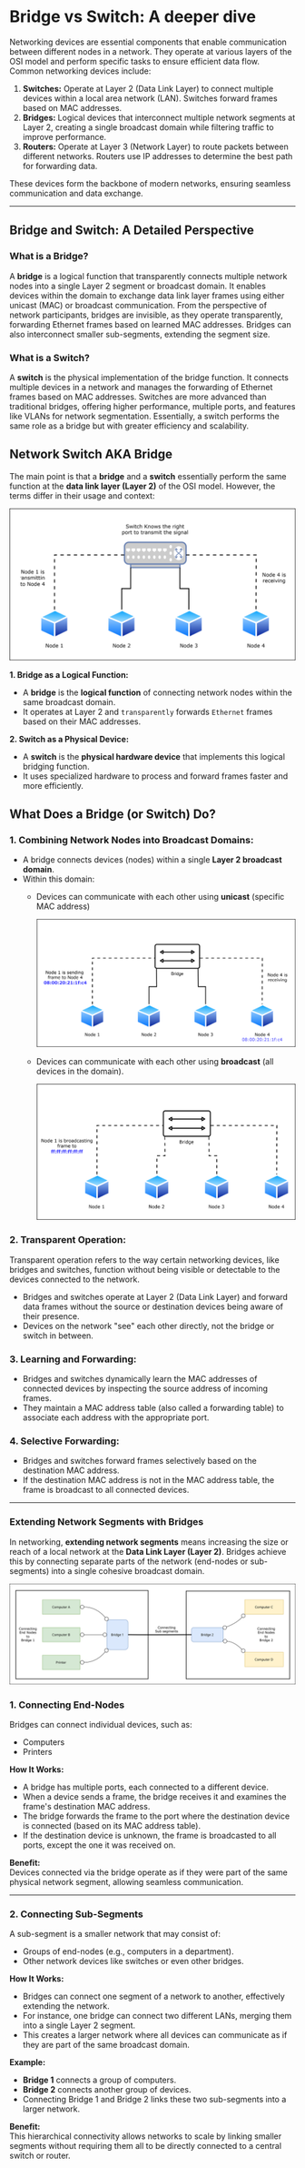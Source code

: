 # Bridge vs Switch: A deeper dive

Networking devices are essential components that enable communication between different nodes in a network. They operate at various layers of the OSI model and perform specific tasks to ensure efficient data flow. Common networking devices include:  

1. **Switches:** Operate at Layer 2 (Data Link Layer) to connect multiple devices within a local area network (LAN). Switches forward frames based on MAC addresses.  
2. **Bridges:** Logical devices that interconnect multiple network segments at Layer 2, creating a single broadcast domain while filtering traffic to improve performance.  
3. **Routers:** Operate at Layer 3 (Network Layer) to route packets between different networks. Routers use IP addresses to determine the best path for forwarding data.  

These devices form the backbone of modern networks, ensuring seamless communication and data exchange.

---

## **Bridge and Switch: A Detailed Perspective**

### **What is a Bridge?**  
A **bridge** is a logical function that transparently connects multiple network nodes into a single Layer 2 segment or broadcast domain. It enables devices within the domain to exchange data link layer frames using either unicast (MAC) or broadcast communication. From the perspective of network participants, bridges are invisible, as they operate transparently, forwarding Ethernet frames based on learned MAC addresses. Bridges can also interconnect smaller sub-segments, extending the segment size.

### **What is a Switch?**  
A **switch** is the physical implementation of the bridge function. It connects multiple devices in a network and manages the forwarding of Ethernet frames based on MAC addresses. Switches are more advanced than traditional bridges, offering higher performance, multiple ports, and features like VLANs for network segmentation. Essentially, a switch performs the same role as a bridge but with greater efficiency and scalability.


## **Network Switch AKA Bridge**

The main point is that a **bridge** and a **switch** essentially perform the same function at the **data link layer (Layer 2)** of the OSI model. However, the terms differ in their usage and context:

![](https://github.com/poridhiEng/poridhi-labs/raw/main/Poridhi%20Labs/CN%20Fundamentals/lab%2002/images/lab2-2.drawio.svg)

**1. Bridge as a Logical Function:**

- A **bridge** is the **logical function** of connecting network nodes within the same broadcast domain. 
- It operates at Layer 2 and `transparently` forwards `Ethernet` frames based on their MAC addresses.

**2. Switch as a Physical Device:**

- A **switch** is the **physical hardware device** that implements this logical bridging function. 
- It uses specialized hardware to process and forward frames faster and more efficiently.

## **What Does a Bridge (or Switch) Do?**

### **1. Combining Network Nodes into Broadcast Domains:**

- A bridge connects devices (nodes) within a single **Layer 2 broadcast domain**. 
- Within this domain:
  - Devices can communicate with each other using **unicast** (specific MAC address)

    ![](https://github.com/poridhiEng/poridhi-labs/raw/main/Poridhi%20Labs/CN%20Fundamentals/lab%2002/images/lab2-3.drawio.svg)

  - Devices can communicate with each other using **broadcast** (all devices in the domain).

    ![](https://github.com/poridhiEng/poridhi-labs/raw/main/Poridhi%20Labs/CN%20Fundamentals/lab%2002/images/lab2-4.drawio.svg)

### **2. Transparent Operation:**

Transparent operation refers to the way certain networking devices, like bridges and switches, function without being visible or detectable to the devices connected to the network. 

- Bridges and switches operate at Layer 2 (Data Link Layer) and forward data frames without the source or destination devices being aware of their presence.
- Devices on the network "see" each other directly, not the bridge or switch in between.

### **3. Learning and Forwarding:**

- Bridges and switches dynamically learn the MAC addresses of connected devices by inspecting the source address of incoming frames.
- They maintain a MAC address table (also called a forwarding table) to associate each address with the appropriate port.

### **4. Selective Forwarding:**

- Bridges and switches forward frames selectively based on the destination MAC address.
- If the destination MAC address is not in the MAC address table, the frame is broadcast to all connected devices.

---

### **Extending Network Segments with Bridges**

In networking, **extending network segments** means increasing the size or reach of a local network at the **Data Link Layer (Layer 2)**. Bridges achieve this by connecting separate parts of the network (end-nodes or sub-segments) into a single cohesive broadcast domain.

![](https://github.com/poridhiEng/poridhi-labs/raw/main/Poridhi%20Labs/CN%20Fundamentals/lab%2002/images/lab2-5.drawio.svg)

### **1. Connecting End-Nodes**  
Bridges can connect individual devices, such as:  
- Computers  
- Printers  

**How It Works:**  
- A bridge has multiple ports, each connected to a different device.  
- When a device sends a frame, the bridge receives it and examines the frame's destination MAC address.  
- The bridge forwards the frame to the port where the destination device is connected (based on its MAC address table).  
- If the destination device is unknown, the frame is broadcasted to all ports, except the one it was received on.

**Benefit:**  
Devices connected via the bridge operate as if they were part of the same physical network segment, allowing seamless communication.

---

### **2. Connecting Sub-Segments**  
A sub-segment is a smaller network that may consist of:  
- Groups of end-nodes (e.g., computers in a department).  
- Other network devices like switches or even other bridges.

**How It Works:**  
- Bridges can connect one segment of a network to another, effectively extending the network.  
- For instance, one bridge can connect two different LANs, merging them into a single Layer 2 segment.  
- This creates a larger network where all devices can communicate as if they are part of the same broadcast domain.

**Example:**  
- **Bridge 1** connects a group of computers.  
- **Bridge 2** connects another group of devices.  
- Connecting Bridge 1 and Bridge 2 links these two sub-segments into a larger network.

**Benefit:**  
This hierarchical connectivity allows networks to scale by linking smaller segments without requiring them all to be directly connected to a central switch or router.



